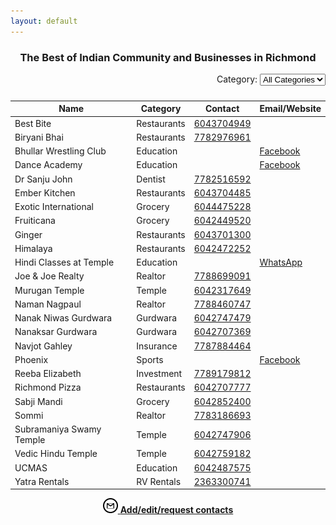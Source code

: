 ```yaml
---
layout: default
---
```


<div class="container">
  <div class="intro">
    <h3 style="text-align: center;">The Best of Indian Community and Businesses in Richmond</h3>
  </div>

  <div id="filter" style="text-align: right; padding-bottom: 10px;">
    <label for="category-filter">Category:</label>
    <select id="category-filter">
      <option value="all">All Categories</option>
      <option value="dentist">Dentist</option>
      <option value="education">Education</option>
      <option value="gurdwara">Gurdwara</option>
      <option value="insurance">Insurance</option>
      <option value="realtor">Realtor</option>
      <option value="restaurants">Restaurants</option>
      <option value="rv rentals">RV Rentals</option>
      <option value="sports">Sports</option>
      <option value="temple">Temple</option>
    </select>
  </div>

  <table id="yellow-pages">
    <thead>
      <tr>
        <th>Name</th>
        <th>Category</th>
        <th>Contact</th>
        <th>Email/Website</th>
      </tr>
    </thead>
    <tbody>
      <tr>
        <td>Best Bite</td>
        <td>Restaurants</td>
        <td><a href="tel:+16043704949">6043704949</a></td>
        <td><a href="#"></a></td>
      </tr>
      <tr>
        <td>Biryani Bhai</td>
        <td>Restaurants</td>
        <td><a href="tel:+17782976961">7782976961</a></td>
        <td><a href="#"></a></td>
      </tr>
      <tr>
        <td>Bhullar Wrestling Club</td>
        <td>Education</td>
        <td></td>
        <td><a href="https://www.facebook.com/BhullarWrestlingClub/">Facebook</a></td>
      </tr>
      <tr>
        <td>Dance Academy</td>
        <td>Education</td>
        <td></td>
        <td><a href="https://www.facebook.com/SudnyaDanceAcademy" target="_blank">Facebook</a></td>
      </tr>
      <tr>
        <td>Dr Sanju John</td>
        <td>Dentist</td>
        <td><a href="tel:+17782516592">7782516592</a></td>
        <td></td>
      </tr>
      <tr>
        <td>Ember Kitchen</td>
        <td>Restaurants</td>
        <td><a href="tel:+16043704485">6043704485</a></td>
        <td><a href="#"></a></td>
      </tr>
      <tr>
        <td>Exotic International</td>
        <td>Grocery</td>
        <td><a href="tel:+16044475228">6044475228</a></td>
        <td><a href="#"></a></td>
      </tr>
      <tr>
        <td>Fruiticana</td>
        <td>Grocery</td>
        <td><a href="tel:+16042449520">6042449520</a></td>
        <td><a href="#"></a></td>
      </tr>
      <tr>
        <td>Ginger</td>
        <td>Restaurants</td>
        <td><a href="tel:+16043701300">6043701300</a></td>
        <td><a href="#"></a></td>
      </tr>
      <tr>
        <td>Himalaya</td>
        <td>Restaurants</td>
        <td><a href="tel:+16042472252">6042472252</a></td>
        <td><a href="#"></a></td>
      </tr>
      <tr>
        <td>Hindi Classes at Temple</td>
        <td>Education</td>
        <td></td>
        <td><a href="https://chat.whatsapp.com/GnJPe7uFS2eCZqMkEG1EK5" target="_blank">WhatsApp</a></td>
      </tr>
      <tr>
        <td>Joe & Joe Realty</td>
        <td>Realtor</td>
        <td><a href="tel:+17788699091">7788699091</a></td>
        <td><a href="#"></a></td>
      </tr>
      <tr>
        <td>Murugan Temple</td>
        <td>Temple</td>
        <td><a href="tel:+16042317649">6042317649</a></td>
        <td><a href="#"></a></td>
      </tr>
      <tr>
        <td>Naman Nagpaul</td>
        <td>Realtor</td>
        <td><a href="tel:+17788460747">7788460747</a></td>
        <td><a href="#"></a></td>
      </tr>
      <tr>
        <td>Nanak Niwas Gurdwara</td>
        <td>Gurdwara</td>
        <td><a href="tel:+16042747479">6042747479</a></td>
        <td><a href="#"></a></td>
      </tr>
      <tr>
        <td>Nanaksar Gurdwara</td>
        <td>Gurdwara</td>
        <td><a href="tel:+16042707369">6042707369</a></td>
        <td><a href="#"></a></td>
      </tr>
      <tr>
        <td>Navjot Gahley</td>
        <td>Insurance</td>
        <td><a href="tel:+17787884464">7787884464</a></td>
        <td><a href="#"></a></td>
      </tr>
      <tr>
        <td>Phoenix</td>
        <td>Sports</td>
        <td><a href="tel:+"></a></td>
        <td><a href="https://www.facebook.com/phoenix.richmond.malayalee">Facebook</a></td>
      </tr>
      <tr>
        <td>Reeba Elizabeth</td>
        <td>Investment</td>
        <td><a href="tel:+17789179812">7789179812</a></td>
        <td><a href="#"></a></td>
      </tr>
      <tr>
        <td>Richmond Pizza</td>
        <td>Restaurants</td>
        <td><a href="tel:+16042707777">6042707777</a></td>
        <td><a href="#"></a></td>
      </tr>
      <tr>
        <td>Sabji Mandi</td>
        <td>Grocery</td>
        <td><a href="tel:+16042852400">6042852400</a></td>
        <td><a href="#"></a></td>
      </tr>
      <tr>
        <td>Sommi</td>
        <td>Realtor</td>
        <td><a href="tel:+17783186693">7783186693</a></td>
        <td><a href="#"></a></td>
      </tr>
      <tr>
        <td>Subramaniya Swamy Temple</td>
        <td>Temple</td>
        <td><a href="tel:+16042747906">6042747906</a></td>
        <td><a href="#"></a></td>
      </tr>
      <tr>
        <td>Vedic Hindu Temple</td>
        <td>Temple</td>
        <td><a href="tel:+16042759182">6042759182</a></td>
        <td><a href="#"></a></td>
      </tr>
      <tr>
        <td>UCMAS</td>
        <td>Education</td>
        <td><a href="tel:+16042487575">6042487575</a></td>
        <td><a href="#"></a></td>
      </tr>
      <tr>
          <td>Yatra Rentals</td>
          <td>RV Rentals</td>
          <td><a href="tel:+12363300741">2363300741</a></td>
          <td><a href="#"></a></td>
      </tr>

  </tbody>
</table>
<div style="text-align: center;">
  <p><a href="mailto:adichourasiya@gmail.com" class="btn btn-info"><img src="/assets/img/gmail.svg" alt="Email Icon" width="24" height="24"> <strong>Add/edit/request contacts</strong></a></p>
</div>
</div>

<script>
  function sortTable(columnIndex) {
    var table, rows, switching, i, x, y, shouldSwitch;
    table = document.getElementById("yellow-pages");
    switching = true;
    while (switching) {
      switching = false;
      rows = table.rows;
      for (i = 1; i < (rows.length - 1); i++) {
        shouldSwitch = false;
        x = rows[i].getElementsByTagName("td")[columnIndex];
        y = rows[i + 1].getElementsByTagName("td")[columnIndex];
        if (x.innerHTML.toLowerCase() > y.innerHTML.toLowerCase()) {
          shouldSwitch = true;
          break;
        }
      }
      if (shouldSwitch) {
        rows[i].parentNode.insertBefore(rows[i + 1], rows[i]);
        switching = true;
      }
    }
  }

  document.getElementById("category-filter").addEventListener("change", function() {
    var category = this.value;
    var rows = document.getElementById("yellow-pages").getElementsByTagName("tbody")[0].getElementsByTagName("tr");
    for (var i = 0; i < rows.length; i++) {
      var categoryCell = rows[i].getElementsByTagName("td")[1];
      if (category === "all" || categoryCell.textContent.toLowerCase() === category) {
        rows[i].style.display = "";
      } else {
        rows[i].style.display = "none";
      }
    }
  });
</script>
